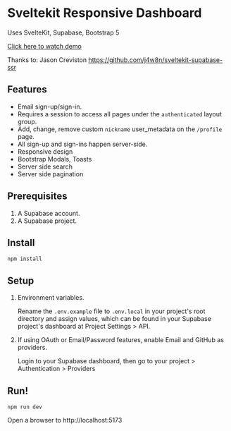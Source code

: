 

# Sveltekit Responsive Dashboard

Uses SvelteKit, Supabase, Bootstrap 5

[Click here to watch demo](https://www.youtube.com/watch?v=YOUR_VIDEO_ID)

Thanks to:
Jason Creviston
https://github.com/j4w8n/sveltekit-supabase-ssr

## Features

- Email sign-up/sign-in.
- Requires a session to access all pages under the `authenticated` layout group.
- Add, change, remove custom `nickname` user_metadata on the `/profile` page.
- All sign-up and sign-ins happen server-side.
- Responsive design 
- Bootstrap Modals, Toasts
- Server side search
- Server side pagination

## Prerequisites

1. A Supabase account.
2. A Supabase project.

## Install

```
npm install
```

## Setup

1. Environment variables.
    
    Rename the `.env.example` file to `.env.local` in your project's root directory and assign values, which can be found in your Supabase project's dashboard at Project Settings > API. 

2. If using OAuth or Email/Password features, enable Email and GitHub as providers.

    Login to your Supabase dashboard, then go to your project > Authentication > Providers

## Run!

```
npm run dev
```

Open a browser to http://localhost:5173
